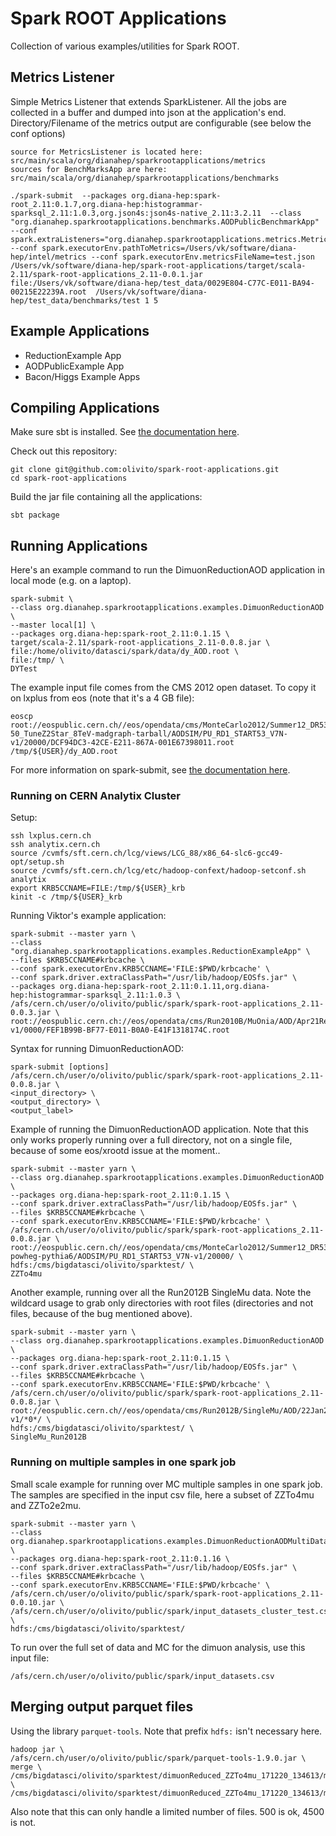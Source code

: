 # Spark ROOT Applications
Collection of various examples/utilities for Spark ROOT.

## Metrics Listener
Simple Metrics Listener that extends SparkListener. All the jobs are collected in a buffer and dumped into json at the application's end.
Directory/Filename of the metrics output are configurable (see below the conf options)

```
source for MetricsListener is located here: src/main/scala/org/dianahep/sparkrootapplications/metrics
sources for BenchMarksApp are here: src/main/scala/org/dianahep/sparkrootapplications/benchmarks

./spark-submit  --packages org.diana-hep:spark-root_2.11:0.1.7,org.diana-hep:histogrammar-sparksql_2.11:1.0.3,org.json4s:json4s-native_2.11:3.2.11  --class "org.dianahep.sparkrootapplications.benchmarks.AODPublicBenchmarkApp"  --conf spark.extraListeners="org.dianahep.sparkrootapplications.metrics.MetricsListener" --conf spark.executorEnv.pathToMetrics=/Users/vk/software/diana-hep/intel/metrics --conf spark.executorEnv.metricsFileName=test.json /Users/vk/software/diana-hep/spark-root-applications/target/scala-2.11/spark-root-applications_2.11-0.0.1.jar  file:/Users/vk/software/diana-hep/test_data/0029E804-C77C-E011-BA94-00215E22239A.root  /Users/vk/software/diana-hep/test_data/benchmarks/test 1 5
```

## Example Applications
- ReductionExample App
- AODPublicExample App
- Bacon/Higgs Example Apps

## Compiling Applications

Make sure sbt is installed.  See [the documentation here](http://www.scala-sbt.org/1.0/docs/Setup.html).

Check out this repository:
```
git clone git@github.com:olivito/spark-root-applications.git
cd spark-root-applications 
```

Build the jar file containing all the applications:
```
sbt package
```

## Running Applications

Here's an example command to run the DimuonReductionAOD application in local mode (e.g. on a laptop).

```
spark-submit \
--class org.dianahep.sparkrootapplications.examples.DimuonReductionAOD \
--master local[1] \
--packages org.diana-hep:spark-root_2.11:0.1.15 \
target/scala-2.11/spark-root-applications_2.11-0.0.8.jar \
file:/home/olivito/datasci/spark/data/dy_AOD.root \
file:/tmp/ \
DYTest
```

The example input file comes from the CMS 2012 open dataset.  To copy it on lxplus from eos (note that it's a 4 GB file):
```
eoscp root://eospublic.cern.ch//eos/opendata/cms/MonteCarlo2012/Summer12_DR53X/DYJetsToLL_M-50_TuneZ2Star_8TeV-madgraph-tarball/AODSIM/PU_RD1_START53_V7N-v1/20000/DCF94DC3-42CE-E211-867A-001E67398011.root /tmp/${USER}/dy_AOD.root
```

For more information on spark-submit, see [the documentation here](https://spark.apache.org/docs/latest/submitting-applications.html).

### Running on CERN Analytix Cluster

Setup:
```
ssh lxplus.cern.ch
ssh analytix.cern.ch
source /cvmfs/sft.cern.ch/lcg/views/LCG_88/x86_64-slc6-gcc49-opt/setup.sh
source /cvmfs/sft.cern.ch/lcg/etc/hadoop-confext/hadoop-setconf.sh analytix
export KRB5CCNAME=FILE:/tmp/${USER}_krb
kinit -c /tmp/${USER}_krb
```

Running Viktor's example application:
```
spark-submit --master yarn \
--class "org.dianahep.sparkrootapplications.examples.ReductionExampleApp" \
--files $KRB5CCNAME#krbcache \
--conf spark.executorEnv.KRB5CCNAME='FILE:$PWD/krbcache' \
--conf spark.driver.extraClassPath="/usr/lib/hadoop/EOSfs.jar" \
--packages org.diana-hep:spark-root_2.11:0.1.11,org.diana-hep:histogrammar-sparksql_2.11:1.0.3 \
/afs/cern.ch/user/o/olivito/public/spark/spark-root-applications_2.11-0.0.3.jar \
root://eospublic.cern.ch://eos/opendata/cms/Run2010B/MuOnia/AOD/Apr21ReReco-v1/0000/FEF1B99B-BF77-E011-B0A0-E41F1318174C.root
```

Syntax for running DimuonReductionAOD:
```
spark-submit [options]
/afs/cern.ch/user/o/olivito/public/spark/spark-root-applications_2.11-0.0.8.jar \
<input_directory> \
<output_directory> \
<output_label>
```

Example of running the DimuonReductionAOD application.  Note that this only works properly running over a full directory, not on a single file, because of some eos/xrootd issue at the moment..
```
spark-submit --master yarn \
--class org.dianahep.sparkrootapplications.examples.DimuonReductionAOD \
--packages org.diana-hep:spark-root_2.11:0.1.15 \
--conf spark.driver.extraClassPath="/usr/lib/hadoop/EOSfs.jar" \
--files $KRB5CCNAME#krbcache \
--conf spark.executorEnv.KRB5CCNAME='FILE:$PWD/krbcache' \
/afs/cern.ch/user/o/olivito/public/spark/spark-root-applications_2.11-0.0.8.jar \
root://eospublic.cern.ch//eos/opendata/cms/MonteCarlo2012/Summer12_DR53X/ZZTo4mu_8TeV-powheg-pythia6/AODSIM/PU_RD1_START53_V7N-v1/20000/ \
hdfs:/cms/bigdatasci/olivito/sparktest/ \
ZZTo4mu
```

Another example, running over all the Run2012B SingleMu data. Note the wildcard usage to grab only directories with root files (directories and not files, because of the bug mentioned above). 
```
spark-submit --master yarn \
--class org.dianahep.sparkrootapplications.examples.DimuonReductionAOD \
--packages org.diana-hep:spark-root_2.11:0.1.15 \
--conf spark.driver.extraClassPath="/usr/lib/hadoop/EOSfs.jar" \
--files $KRB5CCNAME#krbcache \
--conf spark.executorEnv.KRB5CCNAME='FILE:$PWD/krbcache' \
/afs/cern.ch/user/o/olivito/public/spark/spark-root-applications_2.11-0.0.8.jar \
root://eospublic.cern.ch//eos/opendata/cms/Run2012B/SingleMu/AOD/22Jan2013-v1/*0*/ \
hdfs:/cms/bigdatasci/olivito/sparktest/ \
SingleMu_Run2012B
```

### Running on multiple samples in one spark job

Small scale example for running over MC multiple samples in one spark job. The samples are specified in the input csv file, here a subset of ZZTo4mu and ZZTo2e2mu. 
```
spark-submit --master yarn \
--class org.dianahep.sparkrootapplications.examples.DimuonReductionAODMultiDataset \
--packages org.diana-hep:spark-root_2.11:0.1.16 \
--conf spark.driver.extraClassPath="/usr/lib/hadoop/EOSfs.jar" \
--files $KRB5CCNAME#krbcache \
--conf spark.executorEnv.KRB5CCNAME='FILE:$PWD/krbcache' \
/afs/cern.ch/user/o/olivito/public/spark/spark-root-applications_2.11-0.0.10.jar \
/afs/cern.ch/user/o/olivito/public/spark/input_datasets_cluster_test.csv \
hdfs:/cms/bigdatasci/olivito/sparktest/ 
```

To run over the full set of data and MC for the dimuon analysis, use this input file:
```
/afs/cern.ch/user/o/olivito/public/spark/input_datasets.csv
```

## Merging output parquet files

Using the library `parquet-tools`. Note that prefix `hdfs:` isn't necessary here.
```
hadoop jar \
/afs/cern.ch/user/o/olivito/public/spark/parquet-tools-1.9.0.jar \
merge \
/cms/bigdatasci/olivito/sparktest/dimuonReduced_ZZTo4mu_171220_134613/mll.parquet/ \
/cms/bigdatasci/olivito/sparktest/dimuonReduced_ZZTo4mu_171220_134613/mll_merged.parquet/merged.parquet
```

Also note that this can only handle a limited number of files.  500 is ok, 4500 is not.